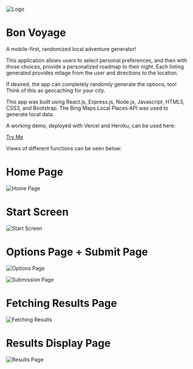 ![Logo](https://i.imgur.com/LZQk8KP.png)

# Bon Voyage

A mobile-first, randomized local adventure generator! 

This application allows users to select personal preferences, and then with those choices, provide a personalized roadmap to their night.
Each listing generated provides milage from the user and directions to the location.

If desired, the app can completely randomly generate the options, too! Think of this as geocaching for your city.

This app was built using React.js, Express.js, Node.js, Javascript, HTML5, CSS3, and Bootstrap. The Bing Maps Local Places API was used to generate local data.

A working demo, deployed with Vercel and Heroku, can be used here:

<a href="https://www.bonvoyageapp.com/">Try Me</a>

Views of different functions can be seen below:

# Home Page

![Home Page](https://i.imgur.com/frY9TLX.jpg)

# Start Screen

![Start Screen](https://i.imgur.com/1iwV1MD.jpg)

# Options Page + Submit Page

![Options Page](https://i.imgur.com/xFELPFY.png)

![Submission Page](https://i.imgur.com/IkeyGk3.png)

# Fetching Results Page

![Fetching Results](https://i.imgur.com/DPNjqUQ.png)

# Results Display Page

![Results Page](https://i.imgur.com/YWSYE5Q.png)
